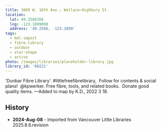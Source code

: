 ```yaml
---
title: 3869 W. 18th Ave.; Wallace—Highbury St.
location:
  lat: 49.2566266
  lng: -123.1899098
  address: '49.2566, -123.1899'
tags:
  - kml-import
  - fibre-library
  - outdoor
  - star-shape
  - active
photo: /images/libraries/placeholder-library.jpg
library_id: '00221'
---
```

'Dunbar Fibre Library'. #littlefreefibrelibrary,  Follow for contents & social plans!  @kpwerker. 
Free fibre, tools, and related books.  
Donate good quality items.
—Added to map by K.D., 2022 3 18.  

## History
- **2024-Aug-08** - Imported from Vancouver Little Libraries 2025.8.6.revision
